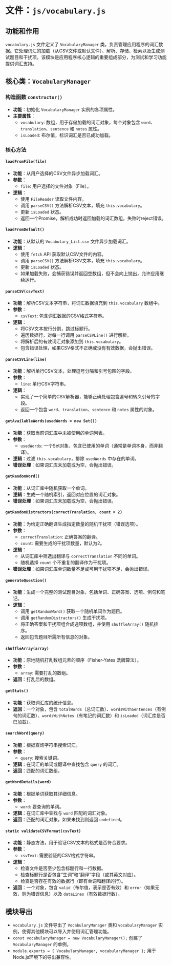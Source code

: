 # 文件：`js/vocabulary.js`

## 功能和作用

`vocabulary.js` 文件定义了 `VocabularyManager` 类，负责管理应用程序的词汇数据。它处理词汇的加载（从CSV文件或默认文件）、解析、存储、检索以及生成测试题目和干扰项。该模块是应用程序核心逻辑的重要组成部分，为测试和学习功能提供词汇支持。

## 核心类：`VocabularyManager`

### 构造函数 `constructor()`

- **功能**：初始化 `VocabularyManager` 实例的各项属性。
- **主要属性**：
    - `vocabulary`: 数组，用于存储加载的词汇对象，每个对象包含 `word`、`translation`、`sentence` 和 `notes` 属性。
    - `isLoaded`: 布尔值，标识词汇是否已成功加载。

### 核心方法

#### `loadFromFile(file)`

- **功能**：从用户选择的CSV文件异步加载词汇。
- **参数**：
    - `file`: 用户选择的文件对象（File）。
- **逻辑**：
    - 使用 `FileReader` 读取文件内容。
    - 调用 `parseCSV()` 方法解析CSV文本，填充 `this.vocabulary`。
    - 更新 `isLoaded` 状态。
    - 返回一个Promise，解析成功时返回加载的词汇数组，失败时reject错误。

#### `loadFromDefault()`

- **功能**：从默认的 `Vocabulary_List.csv` 文件异步加载词汇。
- **逻辑**：
    - 使用 `fetch` API 获取默认CSV文件的内容。
    - 调用 `parseCSV()` 方法解析CSV文本，填充 `this.vocabulary`。
    - 更新 `isLoaded` 状态。
    - 如果加载失败，会捕获错误并返回空数组，但不会向上抛出，允许应用继续运行。

#### `parseCSV(csvText)`

- **功能**：解析CSV文本字符串，将词汇数据填充到 `this.vocabulary` 数组中。
- **参数**：
    - `csvText`: 包含词汇数据的CSV格式字符串。
- **逻辑**：
    - 将CSV文本按行分割，跳过标题行。
    - 遍历数据行，对每一行调用 `parseCSVLine()` 进行解析。
    - 将解析后的有效词汇对象添加到 `this.vocabulary`。
    - 包含错误处理，如果CSV格式不正确或没有有效数据，会抛出错误。

#### `parseCSVLine(line)`

- **功能**：解析单行CSV文本，处理逗号分隔和引号包围的字段。
- **参数**：
    - `line`: 单行CSV字符串。
- **逻辑**：
    - 实现了一个简单的CSV解析器，能够正确处理包含逗号和转义引号的字段。
    - 返回一个包含 `word`、`translation`、`sentence` 和 `notes` 属性的对象。

#### `getAvailableWords(usedWords = new Set())`

- **功能**：获取当前词汇库中未被使用的单词列表。
- **参数**：
    - `usedWords`: 一个Set对象，包含已使用的单词（通常是单词本身，而非翻译）。
- **逻辑**：过滤 `this.vocabulary`，排除 `usedWords` 中存在的单词。
- **错误处理**：如果词汇库未加载或为空，会抛出错误。

#### `getRandomWord()`

- **功能**：从词汇库中随机获取一个单词。
- **逻辑**：生成一个随机索引，返回对应位置的词汇对象。
- **错误处理**：如果词汇库未加载或为空，会抛出错误。

#### `getRandomDistractors(correctTranslation, count = 2)`

- **功能**：为给定正确翻译生成指定数量的随机干扰项（错误选项）。
- **参数**：
    - `correctTranslation`: 正确答案的翻译。
    - `count`: 需要生成的干扰项数量，默认为2。
- **逻辑**：
    - 从词汇库中筛选出翻译与 `correctTranslation` 不同的单词。
    - 随机选择 `count` 个不重复的翻译作为干扰项。
- **错误处理**：如果词汇库单词数量不足或可用干扰项不足，会抛出错误。

#### `generateQuestion()`

- **功能**：生成一个完整的测试题目对象，包括单词、正确答案、选项、例句和笔记。
- **逻辑**：
    - 调用 `getRandomWord()` 获取一个随机单词作为题目。
    - 调用 `getRandomDistractors()` 生成干扰项。
    - 将正确答案和干扰项组合成选项数组，并使用 `shuffleArray()` 随机排序。
    - 返回包含题目所需所有信息的对象。

#### `shuffleArray(array)`

- **功能**：原地随机打乱数组元素的顺序（Fisher-Yates 洗牌算法）。
- **参数**：
    - `array`: 需要打乱的数组。
- **返回**：打乱后的数组。

#### `getStats()`

- **功能**：获取词汇库的统计信息。
- **返回**：一个对象，包含 `totalWords`（总词汇数）、`wordsWithSentences`（有例句的词汇数）、`wordsWithNotes`（有笔记的词汇数）和 `isLoaded`（词汇库是否已加载）。

#### `searchWord(query)`

- **功能**：根据查询字符串搜索词汇。
- **参数**：
    - `query`: 搜索关键词。
- **逻辑**：在词汇的单词或翻译中查找包含 `query` 的词汇。
- **返回**：匹配的词汇数组。

#### `getWordDetails(word)`

- **功能**：根据单词获取其详细信息。
- **参数**：
    - `word`: 要查询的单词。
- **逻辑**：在词汇库中查找与 `word` 匹配的词汇对象。
- **返回**：匹配的词汇对象，如果未找到则返回 `undefined`。

#### `static validateCSVFormat(csvText)`

- **功能**：静态方法，用于验证CSV文本的格式是否符合要求。
- **参数**：
    - `csvText`: 需要验证的CSV格式字符串。
- **逻辑**：
    - 检查文件是否至少包含标题行和一行数据。
    - 检查标题行是否包含“生词”和“翻译”字段（或其英文对应）。
    - 检查是否存在有效的数据行（即有单词和翻译的行）。
- **返回**：一个对象，包含 `valid`（布尔值，表示是否有效）和 `error`（如果无效，则为错误信息）以及 `dataLines`（有效数据行数）。

## 模块导出

- `vocabulary.js` 文件导出了 `VocabularyManager` 类和 `vocabularyManager` 实例，使得其他模块可以导入并使用词汇管理功能。
- `const vocabularyManager = new VocabularyManager();` 创建了 `VocabularyManager` 的单例。
- `module.exports = { VocabularyManager, vocabularyManager };` 用于Node.js环境下的导出兼容性。